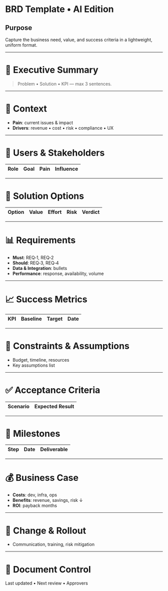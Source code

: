 # BRD Template • AI Edition

## Purpose
Capture the business need, value, and success criteria in a lightweight, uniform format.

---
# 🎯 Executive Summary
> Problem • Solution • KPI — max 3 sentences.

---
# 🏢 Context
- **Pain**: current issues & impact
- **Drivers**: revenue • cost • risk • compliance • UX

---
# 👤 Users & Stakeholders
| Role | Goal | Pain | Influence |
|------|------|------|-----------|

---
# 🔀 Solution Options
| Option | Value | Effort | Risk | Verdict |
|--------|-------|--------|------|---------|

---
# 📊 Requirements
- **Must**: REQ‑1, REQ‑2
- **Should**: REQ‑3, REQ‑4
- **Data & Integration**: bullets
- **Performance**: response, availability, volume

---
# 📈 Success Metrics
| KPI | Baseline | Target | Date |
|-----|----------|--------|------|

---
# 🚧 Constraints & Assumptions
- Budget, timeline, resources
- Key assumptions list

---
# ✅ Acceptance Criteria
| Scenario | Expected Result |
|----------|-----------------|

---
# 📅 Milestones
| Step | Date | Deliverable |
|------|------|-------------|

---
# 💰 Business Case
- **Costs**: dev, infra, ops
- **Benefits**: revenue, savings, risk ↓
- **ROI**: payback months

---
# 🔄 Change & Rollout
- Communication, training, risk mitigation

---
# 📜 Document Control
Last updated • Next review • Approvers